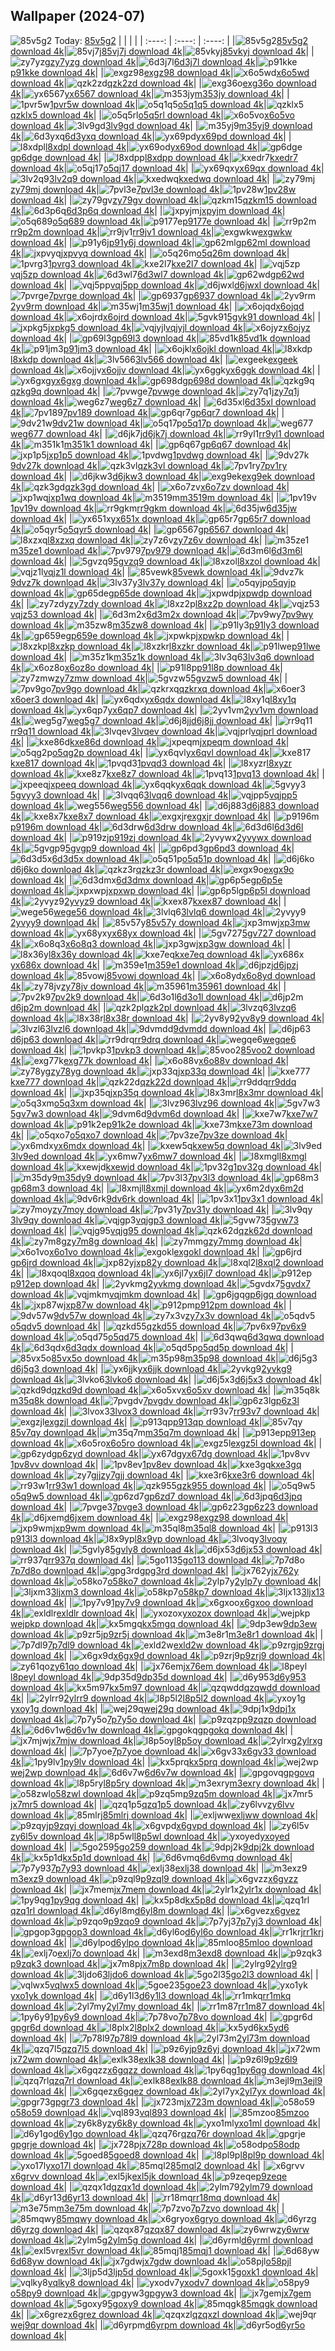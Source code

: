 ## Wallpaper (2024-07)
![85v5g2](https://w.wallhaven.cc/full/85/wallhaven-85v5g2.png) Today: [85v5g2](https://th.wallhaven.cc/small/85/85v5g2.jpg)
|      |      |      |
| :----: | :----: | :----: |
|![85v5g2](https://th.wallhaven.cc/small/85/85v5g2.jpg)[85v5g2 download 4k](https://wallhaven.cc/w/85v5g2)|![85vj7j](https://th.wallhaven.cc/small/85/85vj7j.jpg)[85vj7j download 4k](https://wallhaven.cc/w/85vj7j)|![85vkyj](https://th.wallhaven.cc/small/85/85vkyj.jpg)[85vkyj download 4k](https://wallhaven.cc/w/85vkyj)|
|![zy7yzg](https://th.wallhaven.cc/small/zy/zy7yzg.jpg)[zy7yzg download 4k](https://wallhaven.cc/w/zy7yzg)|![6d3j7l](https://th.wallhaven.cc/small/6d/6d3j7l.jpg)[6d3j7l download 4k](https://wallhaven.cc/w/6d3j7l)|![p91kke](https://th.wallhaven.cc/small/p9/p91kke.jpg)[p91kke download 4k](https://wallhaven.cc/w/p91kke)|
|![exgz98](https://th.wallhaven.cc/small/ex/exgz98.jpg)[exgz98 download 4k](https://wallhaven.cc/w/exgz98)|![x6o5wd](https://th.wallhaven.cc/small/x6/x6o5wd.jpg)[x6o5wd download 4k](https://wallhaven.cc/w/x6o5wd)|![qzk2zd](https://th.wallhaven.cc/small/qz/qzk2zd.jpg)[qzk2zd download 4k](https://wallhaven.cc/w/qzk2zd)|
|![exg36o](https://th.wallhaven.cc/small/ex/exg36o.jpg)[exg36o download 4k](https://wallhaven.cc/w/exg36o)|![yx6567](https://th.wallhaven.cc/small/yx/yx6567.jpg)[yx6567 download 4k](https://wallhaven.cc/w/yx6567)|![m353jy](https://th.wallhaven.cc/small/m3/m353jy.jpg)[m353jy download 4k](https://wallhaven.cc/w/m353jy)|
|![1pvr5w](https://th.wallhaven.cc/small/1p/1pvr5w.jpg)[1pvr5w download 4k](https://wallhaven.cc/w/1pvr5w)|![o5q1q5](https://th.wallhaven.cc/small/o5/o5q1q5.jpg)[o5q1q5 download 4k](https://wallhaven.cc/w/o5q1q5)|![qzklx5](https://th.wallhaven.cc/small/qz/qzklx5.jpg)[qzklx5 download 4k](https://wallhaven.cc/w/qzklx5)|
|![o5q5rl](https://th.wallhaven.cc/small/o5/o5q5rl.jpg)[o5q5rl download 4k](https://wallhaven.cc/w/o5q5rl)|![x6o5vo](https://th.wallhaven.cc/small/x6/x6o5vo.jpg)[x6o5vo download 4k](https://wallhaven.cc/w/x6o5vo)|![3lv9gd](https://th.wallhaven.cc/small/3l/3lv9gd.jpg)[3lv9gd download 4k](https://wallhaven.cc/w/3lv9gd)|
|![m35yj9](https://th.wallhaven.cc/small/m3/m35yj9.jpg)[m35yj9 download 4k](https://wallhaven.cc/w/m35yj9)|![6d3yxq](https://th.wallhaven.cc/small/6d/6d3yxq.jpg)[6d3yxq download 4k](https://wallhaven.cc/w/6d3yxq)|![yx69pd](https://th.wallhaven.cc/small/yx/yx69pd.jpg)[yx69pd download 4k](https://wallhaven.cc/w/yx69pd)|
|![l8xdpl](https://th.wallhaven.cc/small/l8/l8xdpl.jpg)[l8xdpl download 4k](https://wallhaven.cc/w/l8xdpl)|![yx69od](https://th.wallhaven.cc/small/yx/yx69od.jpg)[yx69od download 4k](https://wallhaven.cc/w/yx69od)|![gp6dge](https://th.wallhaven.cc/small/gp/gp6dge.jpg)[gp6dge download 4k](https://wallhaven.cc/w/gp6dge)|
|![l8xdpp](https://th.wallhaven.cc/small/l8/l8xdpp.jpg)[l8xdpp download 4k](https://wallhaven.cc/w/l8xdpp)|![kxedr7](https://th.wallhaven.cc/small/kx/kxedr7.jpg)[kxedr7 download 4k](https://wallhaven.cc/w/kxedr7)|![o5qj17](https://th.wallhaven.cc/small/o5/o5qj17.jpg)[o5qj17 download 4k](https://wallhaven.cc/w/o5qj17)|
|![yx69qx](https://th.wallhaven.cc/small/yx/yx69qx.jpg)[yx69qx download 4k](https://wallhaven.cc/w/yx69qx)|![3lv2q9](https://th.wallhaven.cc/small/3l/3lv2q9.jpg)[3lv2q9 download 4k](https://wallhaven.cc/w/3lv2q9)|![kxedwq](https://th.wallhaven.cc/small/kx/kxedwq.jpg)[kxedwq download 4k](https://wallhaven.cc/w/kxedwq)|
|![zy79mj](https://th.wallhaven.cc/small/zy/zy79mj.jpg)[zy79mj download 4k](https://wallhaven.cc/w/zy79mj)|![7pvl3e](https://th.wallhaven.cc/small/7p/7pvl3e.jpg)[7pvl3e download 4k](https://wallhaven.cc/w/7pvl3e)|![1pv28w](https://th.wallhaven.cc/small/1p/1pv28w.jpg)[1pv28w download 4k](https://wallhaven.cc/w/1pv28w)|
|![zy79gv](https://th.wallhaven.cc/small/zy/zy79gv.jpg)[zy79gv download 4k](https://wallhaven.cc/w/zy79gv)|![qzkm15](https://th.wallhaven.cc/small/qz/qzkm15.jpg)[qzkm15 download 4k](https://wallhaven.cc/w/qzkm15)|![6d3p6q](https://th.wallhaven.cc/small/6d/6d3p6q.jpg)[6d3p6q download 4k](https://wallhaven.cc/w/6d3p6q)|
|![jxpyjm](https://th.wallhaven.cc/small/jx/jxpyjm.jpg)[jxpyjm download 4k](https://wallhaven.cc/w/jxpyjm)|![o5q689](https://th.wallhaven.cc/small/o5/o5q689.jpg)[o5q689 download 4k](https://wallhaven.cc/w/o5q689)|![p9177e](https://th.wallhaven.cc/small/p9/p9177e.jpg)[p9177e download 4k](https://wallhaven.cc/w/p9177e)|
|![rr9p2m](https://th.wallhaven.cc/small/rr/rr9p2m.jpg)[rr9p2m download 4k](https://wallhaven.cc/w/rr9p2m)|![rr9jv1](https://th.wallhaven.cc/small/rr/rr9jv1.jpg)[rr9jv1 download 4k](https://wallhaven.cc/w/rr9jv1)|![exgwkw](https://th.wallhaven.cc/small/ex/exgwkw.jpg)[exgwkw download 4k](https://wallhaven.cc/w/exgwkw)|
|![p91y6j](https://th.wallhaven.cc/small/p9/p91y6j.jpg)[p91y6j download 4k](https://wallhaven.cc/w/p91y6j)|![gp62ml](https://th.wallhaven.cc/small/gp/gp62ml.jpg)[gp62ml download 4k](https://wallhaven.cc/w/gp62ml)|![jxpvyq](https://th.wallhaven.cc/small/jx/jxpvyq.jpg)[jxpvyq download 4k](https://wallhaven.cc/w/jxpvyq)|
|![o5q26m](https://th.wallhaven.cc/small/o5/o5q26m.jpg)[o5q26m download 4k](https://wallhaven.cc/w/o5q26m)|![1pvrg3](https://th.wallhaven.cc/small/1p/1pvrg3.jpg)[1pvrg3 download 4k](https://wallhaven.cc/w/1pvrg3)|![kxe2l7](https://th.wallhaven.cc/small/kx/kxe2l7.jpg)[kxe2l7 download 4k](https://wallhaven.cc/w/kxe2l7)|
|![vqj5zp](https://th.wallhaven.cc/small/vq/vqj5zp.jpg)[vqj5zp download 4k](https://wallhaven.cc/w/vqj5zp)|![6d3wl7](https://th.wallhaven.cc/small/6d/6d3wl7.jpg)[6d3wl7 download 4k](https://wallhaven.cc/w/6d3wl7)|![gp62wd](https://th.wallhaven.cc/small/gp/gp62wd.jpg)[gp62wd download 4k](https://wallhaven.cc/w/gp62wd)|
|![vqj5pp](https://th.wallhaven.cc/small/vq/vqj5pp.jpg)[vqj5pp download 4k](https://wallhaven.cc/w/vqj5pp)|![d6jwxl](https://th.wallhaven.cc/small/d6/d6jwxl.jpg)[d6jwxl download 4k](https://wallhaven.cc/w/d6jwxl)|![7pvrge](https://th.wallhaven.cc/small/7p/7pvrge.jpg)[7pvrge download 4k](https://wallhaven.cc/w/7pvrge)|
|![gp6937](https://th.wallhaven.cc/small/gp/gp6937.jpg)[gp6937 download 4k](https://wallhaven.cc/w/gp6937)|![2yv9rm](https://th.wallhaven.cc/small/2y/2yv9rm.jpg)[2yv9rm download 4k](https://wallhaven.cc/w/2yv9rm)|![m35wj1](https://th.wallhaven.cc/small/m3/m35wj1.jpg)[m35wj1 download 4k](https://wallhaven.cc/w/m35wj1)|
|![x6ojqd](https://th.wallhaven.cc/small/x6/x6ojqd.jpg)[x6ojqd download 4k](https://wallhaven.cc/w/x6ojqd)|![x6ojrd](https://th.wallhaven.cc/small/x6/x6ojrd.jpg)[x6ojrd download 4k](https://wallhaven.cc/w/x6ojrd)|![5gvk91](https://th.wallhaven.cc/small/5g/5gvk91.jpg)[5gvk91 download 4k](https://wallhaven.cc/w/5gvk91)|
|![jxpkg5](https://th.wallhaven.cc/small/jx/jxpkg5.jpg)[jxpkg5 download 4k](https://wallhaven.cc/w/jxpkg5)|![vqjyjl](https://th.wallhaven.cc/small/vq/vqjyjl.jpg)[vqjyjl download 4k](https://wallhaven.cc/w/vqjyjl)|![x6ojyz](https://th.wallhaven.cc/small/x6/x6ojyz.jpg)[x6ojyz download 4k](https://wallhaven.cc/w/x6ojyz)|
|![gp69l3](https://th.wallhaven.cc/small/gp/gp69l3.jpg)[gp69l3 download 4k](https://wallhaven.cc/w/gp69l3)|![85vd1k](https://th.wallhaven.cc/small/85/85vd1k.jpg)[85vd1k download 4k](https://wallhaven.cc/w/85vd1k)|![p91jm3](https://th.wallhaven.cc/small/p9/p91jm3.jpg)[p91jm3 download 4k](https://wallhaven.cc/w/p91jm3)|
|![x6ojkl](https://th.wallhaven.cc/small/x6/x6ojkl.jpg)[x6ojkl download 4k](https://wallhaven.cc/w/x6ojkl)|![l8xkdp](https://th.wallhaven.cc/small/l8/l8xkdp.jpg)[l8xkdp download 4k](https://wallhaven.cc/w/l8xkdp)|![3lv566](https://th.wallhaven.cc/small/3l/3lv566.jpg)[3lv566 download 4k](https://wallhaven.cc/w/3lv566)|
|![exgeek](https://th.wallhaven.cc/small/ex/exgeek.jpg)[exgeek download 4k](https://wallhaven.cc/w/exgeek)|![x6ojjv](https://th.wallhaven.cc/small/x6/x6ojjv.jpg)[x6ojjv download 4k](https://wallhaven.cc/w/x6ojjv)|![yx6ggk](https://th.wallhaven.cc/small/yx/yx6ggk.jpg)[yx6ggk download 4k](https://wallhaven.cc/w/yx6ggk)|
|![yx6gxg](https://th.wallhaven.cc/small/yx/yx6gxg.jpg)[yx6gxg download 4k](https://wallhaven.cc/w/yx6gxg)|![gp698d](https://th.wallhaven.cc/small/gp/gp698d.jpg)[gp698d download 4k](https://wallhaven.cc/w/gp698d)|![qzkg9q](https://th.wallhaven.cc/small/qz/qzkg9q.jpg)[qzkg9q download 4k](https://wallhaven.cc/w/qzkg9q)|
|![7pvwge](https://th.wallhaven.cc/small/7p/7pvwge.jpg)[7pvwge download 4k](https://wallhaven.cc/w/7pvwge)|![zy7q1j](https://th.wallhaven.cc/small/zy/zy7q1j.jpg)[zy7q1j download 4k](https://wallhaven.cc/w/zy7q1j)|![weg6z7](https://th.wallhaven.cc/small/we/weg6z7.jpg)[weg6z7 download 4k](https://wallhaven.cc/w/weg6z7)|
|![6d35xl](https://th.wallhaven.cc/small/6d/6d35xl.jpg)[6d35xl download 4k](https://wallhaven.cc/w/6d35xl)|![7pv189](https://th.wallhaven.cc/small/7p/7pv189.jpg)[7pv189 download 4k](https://wallhaven.cc/w/7pv189)|![gp6qr7](https://th.wallhaven.cc/small/gp/gp6qr7.jpg)[gp6qr7 download 4k](https://wallhaven.cc/w/gp6qr7)|
|![9dv21w](https://th.wallhaven.cc/small/9d/9dv21w.jpg)[9dv21w download 4k](https://wallhaven.cc/w/9dv21w)|![o5q17p](https://th.wallhaven.cc/small/o5/o5q17p.jpg)[o5q17p download 4k](https://wallhaven.cc/w/o5q17p)|![weg677](https://th.wallhaven.cc/small/we/weg677.jpg)[weg677 download 4k](https://wallhaven.cc/w/weg677)|
|![d6jk7j](https://th.wallhaven.cc/small/d6/d6jk7j.jpg)[d6jk7j download 4k](https://wallhaven.cc/w/d6jk7j)|![rr9yl1](https://th.wallhaven.cc/small/rr/rr9yl1.jpg)[rr9yl1 download 4k](https://wallhaven.cc/w/rr9yl1)|![m351k1](https://th.wallhaven.cc/small/m3/m351k1.jpg)[m351k1 download 4k](https://wallhaven.cc/w/m351k1)|
|![gp6q67](https://th.wallhaven.cc/small/gp/gp6q67.jpg)[gp6q67 download 4k](https://wallhaven.cc/w/gp6q67)|![jxp1p5](https://th.wallhaven.cc/small/jx/jxp1p5.jpg)[jxp1p5 download 4k](https://wallhaven.cc/w/jxp1p5)|![1pvdwg](https://th.wallhaven.cc/small/1p/1pvdwg.jpg)[1pvdwg download 4k](https://wallhaven.cc/w/1pvdwg)|
|![9dv27k](https://th.wallhaven.cc/small/9d/9dv27k.jpg)[9dv27k download 4k](https://wallhaven.cc/w/9dv27k)|![qzk3vl](https://th.wallhaven.cc/small/qz/qzk3vl.jpg)[qzk3vl download 4k](https://wallhaven.cc/w/qzk3vl)|![7pv1ry](https://th.wallhaven.cc/small/7p/7pv1ry.jpg)[7pv1ry download 4k](https://wallhaven.cc/w/7pv1ry)|
|![d6jkw3](https://th.wallhaven.cc/small/d6/d6jkw3.jpg)[d6jkw3 download 4k](https://wallhaven.cc/w/d6jkw3)|![exg9ek](https://th.wallhaven.cc/small/ex/exg9ek.jpg)[exg9ek download 4k](https://wallhaven.cc/w/exg9ek)|![qzk3gd](https://th.wallhaven.cc/small/qz/qzk3gd.jpg)[qzk3gd download 4k](https://wallhaven.cc/w/qzk3gd)|
|![x6o7zv](https://th.wallhaven.cc/small/x6/x6o7zv.jpg)[x6o7zv download 4k](https://wallhaven.cc/w/x6o7zv)|![jxp1wq](https://th.wallhaven.cc/small/jx/jxp1wq.jpg)[jxp1wq download 4k](https://wallhaven.cc/w/jxp1wq)|![m3519m](https://th.wallhaven.cc/small/m3/m3519m.jpg)[m3519m download 4k](https://wallhaven.cc/w/m3519m)|
|![1pv19v](https://th.wallhaven.cc/small/1p/1pv19v.jpg)[1pv19v download 4k](https://wallhaven.cc/w/1pv19v)|![rr9gkm](https://th.wallhaven.cc/small/rr/rr9gkm.jpg)[rr9gkm download 4k](https://wallhaven.cc/w/rr9gkm)|![6d35jw](https://th.wallhaven.cc/small/6d/6d35jw.jpg)[6d35jw download 4k](https://wallhaven.cc/w/6d35jw)|
|![yx651x](https://th.wallhaven.cc/small/yx/yx651x.jpg)[yx651x download 4k](https://wallhaven.cc/w/yx651x)|![gp65r7](https://th.wallhaven.cc/small/gp/gp65r7.jpg)[gp65r7 download 4k](https://wallhaven.cc/w/gp65r7)|![o5qyr5](https://th.wallhaven.cc/small/o5/o5qyr5.jpg)[o5qyr5 download 4k](https://wallhaven.cc/w/o5qyr5)|
|![gp6567](https://th.wallhaven.cc/small/gp/gp6567.jpg)[gp6567 download 4k](https://wallhaven.cc/w/gp6567)|![l8xzxq](https://th.wallhaven.cc/small/l8/l8xzxq.jpg)[l8xzxq download 4k](https://wallhaven.cc/w/l8xzxq)|![zy7z6v](https://th.wallhaven.cc/small/zy/zy7z6v.jpg)[zy7z6v download 4k](https://wallhaven.cc/w/zy7z6v)|
|![m35ze1](https://th.wallhaven.cc/small/m3/m35ze1.jpg)[m35ze1 download 4k](https://wallhaven.cc/w/m35ze1)|![7pv979](https://th.wallhaven.cc/small/7p/7pv979.jpg)[7pv979 download 4k](https://wallhaven.cc/w/7pv979)|![6d3m6l](https://th.wallhaven.cc/small/6d/6d3m6l.jpg)[6d3m6l download 4k](https://wallhaven.cc/w/6d3m6l)|
|![5gvzq9](https://th.wallhaven.cc/small/5g/5gvzq9.jpg)[5gvzq9 download 4k](https://wallhaven.cc/w/5gvzq9)|![l8xzol](https://th.wallhaven.cc/small/l8/l8xzol.jpg)[l8xzol download 4k](https://wallhaven.cc/w/l8xzol)|![vqjz1l](https://th.wallhaven.cc/small/vq/vqjz1l.jpg)[vqjz1l download 4k](https://wallhaven.cc/w/vqjz1l)|
|![85vewk](https://th.wallhaven.cc/small/85/85vewk.jpg)[85vewk download 4k](https://wallhaven.cc/w/85vewk)|![9dvz7k](https://th.wallhaven.cc/small/9d/9dvz7k.jpg)[9dvz7k download 4k](https://wallhaven.cc/w/9dvz7k)|![3lv37y](https://th.wallhaven.cc/small/3l/3lv37y.jpg)[3lv37y download 4k](https://wallhaven.cc/w/3lv37y)|
|![o5qyjp](https://th.wallhaven.cc/small/o5/o5qyjp.jpg)[o5qyjp download 4k](https://wallhaven.cc/w/o5qyjp)|![gp65de](https://th.wallhaven.cc/small/gp/gp65de.jpg)[gp65de download 4k](https://wallhaven.cc/w/gp65de)|![jxpwdp](https://th.wallhaven.cc/small/jx/jxpwdp.jpg)[jxpwdp download 4k](https://wallhaven.cc/w/jxpwdp)|
|![zy7zdy](https://th.wallhaven.cc/small/zy/zy7zdy.jpg)[zy7zdy download 4k](https://wallhaven.cc/w/zy7zdy)|![l8xz2p](https://th.wallhaven.cc/small/l8/l8xz2p.jpg)[l8xz2p download 4k](https://wallhaven.cc/w/l8xz2p)|![vqjz53](https://th.wallhaven.cc/small/vq/vqjz53.jpg)[vqjz53 download 4k](https://wallhaven.cc/w/vqjz53)|
|![6d3m2x](https://th.wallhaven.cc/small/6d/6d3m2x.jpg)[6d3m2x download 4k](https://wallhaven.cc/w/6d3m2x)|![7pv9wy](https://th.wallhaven.cc/small/7p/7pv9wy.jpg)[7pv9wy download 4k](https://wallhaven.cc/w/7pv9wy)|![m35zw8](https://th.wallhaven.cc/small/m3/m35zw8.jpg)[m35zw8 download 4k](https://wallhaven.cc/w/m35zw8)|
|![p91ly3](https://th.wallhaven.cc/small/p9/p91ly3.jpg)[p91ly3 download 4k](https://wallhaven.cc/w/p91ly3)|![gp659e](https://th.wallhaven.cc/small/gp/gp659e.jpg)[gp659e download 4k](https://wallhaven.cc/w/gp659e)|![jxpwkp](https://th.wallhaven.cc/small/jx/jxpwkp.jpg)[jxpwkp download 4k](https://wallhaven.cc/w/jxpwkp)|
|![l8xzkp](https://th.wallhaven.cc/small/l8/l8xzkp.jpg)[l8xzkp download 4k](https://wallhaven.cc/w/l8xzkp)|![l8xzkr](https://th.wallhaven.cc/small/l8/l8xzkr.jpg)[l8xzkr download 4k](https://wallhaven.cc/w/l8xzkr)|![p91lwe](https://th.wallhaven.cc/small/p9/p91lwe.jpg)[p91lwe download 4k](https://wallhaven.cc/w/p91lwe)|
|![m35z1k](https://th.wallhaven.cc/small/m3/m35z1k.jpg)[m35z1k download 4k](https://wallhaven.cc/w/m35z1k)|![3lv3q6](https://th.wallhaven.cc/small/3l/3lv3q6.jpg)[3lv3q6 download 4k](https://wallhaven.cc/w/3lv3q6)|![x6oz8o](https://th.wallhaven.cc/small/x6/x6oz8o.jpg)[x6oz8o download 4k](https://wallhaven.cc/w/x6oz8o)|
|![p91l8p](https://th.wallhaven.cc/small/p9/p91l8p.jpg)[p91l8p download 4k](https://wallhaven.cc/w/p91l8p)|![zy7zmw](https://th.wallhaven.cc/small/zy/zy7zmw.jpg)[zy7zmw download 4k](https://wallhaven.cc/w/zy7zmw)|![5gvzw5](https://th.wallhaven.cc/small/5g/5gvzw5.jpg)[5gvzw5 download 4k](https://wallhaven.cc/w/5gvzw5)|
|![7pv9go](https://th.wallhaven.cc/small/7p/7pv9go.jpg)[7pv9go download 4k](https://wallhaven.cc/w/7pv9go)|![qzkrxq](https://th.wallhaven.cc/small/qz/qzkrxq.jpg)[qzkrxq download 4k](https://wallhaven.cc/w/qzkrxq)|![x6oer3](https://th.wallhaven.cc/small/x6/x6oer3.jpg)[x6oer3 download 4k](https://wallhaven.cc/w/x6oer3)|
|![yx6qdx](https://th.wallhaven.cc/small/yx/yx6qdx.jpg)[yx6qdx download 4k](https://wallhaven.cc/w/yx6qdx)|![l8xy1q](https://th.wallhaven.cc/small/l8/l8xy1q.jpg)[l8xy1q download 4k](https://wallhaven.cc/w/l8xy1q)|![yx6qp7](https://th.wallhaven.cc/small/yx/yx6qp7.jpg)[yx6qp7 download 4k](https://wallhaven.cc/w/yx6qp7)|
|![2yv1vm](https://th.wallhaven.cc/small/2y/2yv1vm.jpg)[2yv1vm download 4k](https://wallhaven.cc/w/2yv1vm)|![weg5g7](https://th.wallhaven.cc/small/we/weg5g7.jpg)[weg5g7 download 4k](https://wallhaven.cc/w/weg5g7)|![d6j8jj](https://th.wallhaven.cc/small/d6/d6j8jj.jpg)[d6j8jj download 4k](https://wallhaven.cc/w/d6j8jj)|
|![rr9q11](https://th.wallhaven.cc/small/rr/rr9q11.jpg)[rr9q11 download 4k](https://wallhaven.cc/w/rr9q11)|![3lvqev](https://th.wallhaven.cc/small/3l/3lvqev.jpg)[3lvqev download 4k](https://wallhaven.cc/w/3lvqev)|![vqjprl](https://th.wallhaven.cc/small/vq/vqjprl.jpg)[vqjprl download 4k](https://wallhaven.cc/w/vqjprl)|
|![kxe86d](https://th.wallhaven.cc/small/kx/kxe86d.jpg)[kxe86d download 4k](https://wallhaven.cc/w/kxe86d)|![jxpeqm](https://th.wallhaven.cc/small/jx/jxpeqm.jpg)[jxpeqm download 4k](https://wallhaven.cc/w/jxpeqm)|![o5qg2p](https://th.wallhaven.cc/small/o5/o5qg2p.jpg)[o5qg2p download 4k](https://wallhaven.cc/w/o5qg2p)|
|![yx6qvl](https://th.wallhaven.cc/small/yx/yx6qvl.jpg)[yx6qvl download 4k](https://wallhaven.cc/w/yx6qvl)|![kxe817](https://th.wallhaven.cc/small/kx/kxe817.jpg)[kxe817 download 4k](https://wallhaven.cc/w/kxe817)|![1pvqd3](https://th.wallhaven.cc/small/1p/1pvqd3.jpg)[1pvqd3 download 4k](https://wallhaven.cc/w/1pvqd3)|
|![l8xyzr](https://th.wallhaven.cc/small/l8/l8xyzr.jpg)[l8xyzr download 4k](https://wallhaven.cc/w/l8xyzr)|![kxe8z7](https://th.wallhaven.cc/small/kx/kxe8z7.jpg)[kxe8z7 download 4k](https://wallhaven.cc/w/kxe8z7)|![1pvq13](https://th.wallhaven.cc/small/1p/1pvq13.jpg)[1pvq13 download 4k](https://wallhaven.cc/w/1pvq13)|
|![jxpeeq](https://th.wallhaven.cc/small/jx/jxpeeq.jpg)[jxpeeq download 4k](https://wallhaven.cc/w/jxpeeq)|![yx6qqk](https://th.wallhaven.cc/small/yx/yx6qqk.jpg)[yx6qqk download 4k](https://wallhaven.cc/w/yx6qqk)|![5gvyy3](https://th.wallhaven.cc/small/5g/5gvyy3.jpg)[5gvyy3 download 4k](https://wallhaven.cc/w/5gvyy3)|
|![3lvqq6](https://th.wallhaven.cc/small/3l/3lvqq6.jpg)[3lvqq6 download 4k](https://wallhaven.cc/w/3lvqq6)|![vqjpp5](https://th.wallhaven.cc/small/vq/vqjpp5.jpg)[vqjpp5 download 4k](https://wallhaven.cc/w/vqjpp5)|![weg556](https://th.wallhaven.cc/small/we/weg556.jpg)[weg556 download 4k](https://wallhaven.cc/w/weg556)|
|![d6j883](https://th.wallhaven.cc/small/d6/d6j883.jpg)[d6j883 download 4k](https://wallhaven.cc/w/d6j883)|![kxe8x7](https://th.wallhaven.cc/small/kx/kxe8x7.jpg)[kxe8x7 download 4k](https://wallhaven.cc/w/kxe8x7)|![exgxjr](https://th.wallhaven.cc/small/ex/exgxjr.jpg)[exgxjr download 4k](https://wallhaven.cc/w/exgxjr)|
|![p9196m](https://th.wallhaven.cc/small/p9/p9196m.jpg)[p9196m download 4k](https://wallhaven.cc/w/p9196m)|![6d3drw](https://th.wallhaven.cc/small/6d/6d3drw.jpg)[6d3drw download 4k](https://wallhaven.cc/w/6d3drw)|![6d3d6l](https://th.wallhaven.cc/small/6d/6d3d6l.jpg)[6d3d6l download 4k](https://wallhaven.cc/w/6d3d6l)|
|![p919zj](https://th.wallhaven.cc/small/p9/p919zj.jpg)[p919zj download 4k](https://wallhaven.cc/w/p919zj)|![2yvywx](https://th.wallhaven.cc/small/2y/2yvywx.jpg)[2yvywx download 4k](https://wallhaven.cc/w/2yvywx)|![5gvgp9](https://th.wallhaven.cc/small/5g/5gvgp9.jpg)[5gvgp9 download 4k](https://wallhaven.cc/w/5gvgp9)|
|![gp6pd3](https://th.wallhaven.cc/small/gp/gp6pd3.jpg)[gp6pd3 download 4k](https://wallhaven.cc/w/gp6pd3)|![6d3d5x](https://th.wallhaven.cc/small/6d/6d3d5x.jpg)[6d3d5x download 4k](https://wallhaven.cc/w/6d3d5x)|![o5q51p](https://th.wallhaven.cc/small/o5/o5q51p.jpg)[o5q51p download 4k](https://wallhaven.cc/w/o5q51p)|
|![d6j6ko](https://th.wallhaven.cc/small/d6/d6j6ko.jpg)[d6j6ko download 4k](https://wallhaven.cc/w/d6j6ko)|![qzkz3r](https://th.wallhaven.cc/small/qz/qzkz3r.jpg)[qzkz3r download 4k](https://wallhaven.cc/w/qzkz3r)|![exgx9o](https://th.wallhaven.cc/small/ex/exgx9o.jpg)[exgx9o download 4k](https://wallhaven.cc/w/exgx9o)|
|![6d3dmx](https://th.wallhaven.cc/small/6d/6d3dmx.jpg)[6d3dmx download 4k](https://wallhaven.cc/w/6d3dmx)|![gp6p5e](https://th.wallhaven.cc/small/gp/gp6p5e.jpg)[gp6p5e download 4k](https://wallhaven.cc/w/gp6p5e)|![jxpxwp](https://th.wallhaven.cc/small/jx/jxpxwp.jpg)[jxpxwp download 4k](https://wallhaven.cc/w/jxpxwp)|
|![gp6p5l](https://th.wallhaven.cc/small/gp/gp6p5l.jpg)[gp6p5l download 4k](https://wallhaven.cc/w/gp6p5l)|![2yvyz9](https://th.wallhaven.cc/small/2y/2yvyz9.jpg)[2yvyz9 download 4k](https://wallhaven.cc/w/2yvyz9)|![kxex87](https://th.wallhaven.cc/small/kx/kxex87.jpg)[kxex87 download 4k](https://wallhaven.cc/w/kxex87)|
|![wege56](https://th.wallhaven.cc/small/we/wege56.jpg)[wege56 download 4k](https://wallhaven.cc/w/wege56)|![3lvlq6](https://th.wallhaven.cc/small/3l/3lvlq6.jpg)[3lvlq6 download 4k](https://wallhaven.cc/w/3lvlq6)|![2yvyy9](https://th.wallhaven.cc/small/2y/2yvyy9.jpg)[2yvyy9 download 4k](https://wallhaven.cc/w/2yvyy9)|
|![85v57y](https://th.wallhaven.cc/small/85/85v57y.jpg)[85v57y download 4k](https://wallhaven.cc/w/85v57y)|![jxp3mw](https://th.wallhaven.cc/small/jx/jxp3mw.jpg)[jxp3mw download 4k](https://wallhaven.cc/w/jxp3mw)|![yx68yx](https://th.wallhaven.cc/small/yx/yx68yx.jpg)[yx68yx download 4k](https://wallhaven.cc/w/yx68yx)|
|![5gv727](https://th.wallhaven.cc/small/5g/5gv727.jpg)[5gv727 download 4k](https://wallhaven.cc/w/5gv727)|![x6o8q3](https://th.wallhaven.cc/small/x6/x6o8q3.jpg)[x6o8q3 download 4k](https://wallhaven.cc/w/x6o8q3)|![jxp3gw](https://th.wallhaven.cc/small/jx/jxp3gw.jpg)[jxp3gw download 4k](https://wallhaven.cc/w/jxp3gw)|
|![l8x36y](https://th.wallhaven.cc/small/l8/l8x36y.jpg)[l8x36y download 4k](https://wallhaven.cc/w/l8x36y)|![kxe7eq](https://th.wallhaven.cc/small/kx/kxe7eq.jpg)[kxe7eq download 4k](https://wallhaven.cc/w/kxe7eq)|![yx686x](https://th.wallhaven.cc/small/yx/yx686x.jpg)[yx686x download 4k](https://wallhaven.cc/w/yx686x)|
|![m359e1](https://th.wallhaven.cc/small/m3/m359e1.jpg)[m359e1 download 4k](https://wallhaven.cc/w/m359e1)|![d6jpzj](https://th.wallhaven.cc/small/d6/d6jpzj.jpg)[d6jpzj download 4k](https://wallhaven.cc/w/d6jpzj)|![85vowj](https://th.wallhaven.cc/small/85/85vowj.jpg)[85vowj download 4k](https://wallhaven.cc/w/85vowj)|
|![x6o8yd](https://th.wallhaven.cc/small/x6/x6o8yd.jpg)[x6o8yd download 4k](https://wallhaven.cc/w/x6o8yd)|![zy78jv](https://th.wallhaven.cc/small/zy/zy78jv.jpg)[zy78jv download 4k](https://wallhaven.cc/w/zy78jv)|![m35961](https://th.wallhaven.cc/small/m3/m35961.jpg)[m35961 download 4k](https://wallhaven.cc/w/m35961)|
|![7pv2k9](https://th.wallhaven.cc/small/7p/7pv2k9.jpg)[7pv2k9 download 4k](https://wallhaven.cc/w/7pv2k9)|![6d3o1l](https://th.wallhaven.cc/small/6d/6d3o1l.jpg)[6d3o1l download 4k](https://wallhaven.cc/w/6d3o1l)|![d6jp2m](https://th.wallhaven.cc/small/d6/d6jp2m.jpg)[d6jp2m download 4k](https://wallhaven.cc/w/d6jp2m)|
|![qzk2pl](https://th.wallhaven.cc/small/qz/qzk2pl.jpg)[qzk2pl download 4k](https://wallhaven.cc/w/qzk2pl)|![3lvzq6](https://th.wallhaven.cc/small/3l/3lvzq6.jpg)[3lvzq6 download 4k](https://wallhaven.cc/w/3lvzq6)|![l8x38r](https://th.wallhaven.cc/small/l8/l8x38r.jpg)[l8x38r download 4k](https://wallhaven.cc/w/l8x38r)|
|![2yv8y9](https://th.wallhaven.cc/small/2y/2yv8y9.jpg)[2yv8y9 download 4k](https://wallhaven.cc/w/2yv8y9)|![3lvzl6](https://th.wallhaven.cc/small/3l/3lvzl6.jpg)[3lvzl6 download 4k](https://wallhaven.cc/w/3lvzl6)|![9dvmdd](https://th.wallhaven.cc/small/9d/9dvmdd.jpg)[9dvmdd download 4k](https://wallhaven.cc/w/9dvmdd)|
|![d6jp63](https://th.wallhaven.cc/small/d6/d6jp63.jpg)[d6jp63 download 4k](https://wallhaven.cc/w/d6jp63)|![rr9drq](https://th.wallhaven.cc/small/rr/rr9drq.jpg)[rr9drq download 4k](https://wallhaven.cc/w/rr9drq)|![wegqe6](https://th.wallhaven.cc/small/we/wegqe6.jpg)[wegqe6 download 4k](https://wallhaven.cc/w/wegqe6)|
|![1pvkp3](https://th.wallhaven.cc/small/1p/1pvkp3.jpg)[1pvkp3 download 4k](https://wallhaven.cc/w/1pvkp3)|![85voo2](https://th.wallhaven.cc/small/85/85voo2.jpg)[85voo2 download 4k](https://wallhaven.cc/w/85voo2)|![exg77k](https://th.wallhaven.cc/small/ex/exg77k.jpg)[exg77k download 4k](https://wallhaven.cc/w/exg77k)|
|![x6o88v](https://th.wallhaven.cc/small/x6/x6o88v.jpg)[x6o88v download 4k](https://wallhaven.cc/w/x6o88v)|![zy78yg](https://th.wallhaven.cc/small/zy/zy78yg.jpg)[zy78yg download 4k](https://wallhaven.cc/w/zy78yg)|![jxp33q](https://th.wallhaven.cc/small/jx/jxp33q.jpg)[jxp33q download 4k](https://wallhaven.cc/w/jxp33q)|
|![kxe777](https://th.wallhaven.cc/small/kx/kxe777.jpg)[kxe777 download 4k](https://wallhaven.cc/w/kxe777)|![qzk22d](https://th.wallhaven.cc/small/qz/qzk22d.jpg)[qzk22d download 4k](https://wallhaven.cc/w/qzk22d)|![rr9ddq](https://th.wallhaven.cc/small/rr/rr9ddq.jpg)[rr9ddq download 4k](https://wallhaven.cc/w/rr9ddq)|
|![jxp35q](https://th.wallhaven.cc/small/jx/jxp35q.jpg)[jxp35q download 4k](https://wallhaven.cc/w/jxp35q)|![l8x3mr](https://th.wallhaven.cc/small/l8/l8x3mr.jpg)[l8x3mr download 4k](https://wallhaven.cc/w/l8x3mr)|![o5q3xm](https://th.wallhaven.cc/small/o5/o5q3xm.jpg)[o5q3xm download 4k](https://wallhaven.cc/w/o5q3xm)|
|![3lvz96](https://th.wallhaven.cc/small/3l/3lvz96.jpg)[3lvz96 download 4k](https://wallhaven.cc/w/3lvz96)|![5gv7w3](https://th.wallhaven.cc/small/5g/5gv7w3.jpg)[5gv7w3 download 4k](https://wallhaven.cc/w/5gv7w3)|![9dvm6d](https://th.wallhaven.cc/small/9d/9dvm6d.jpg)[9dvm6d download 4k](https://wallhaven.cc/w/9dvm6d)|
|![kxe7w7](https://th.wallhaven.cc/small/kx/kxe7w7.jpg)[kxe7w7 download 4k](https://wallhaven.cc/w/kxe7w7)|![p91k2e](https://th.wallhaven.cc/small/p9/p91k2e.jpg)[p91k2e download 4k](https://wallhaven.cc/w/p91k2e)|![kxe73m](https://th.wallhaven.cc/small/kx/kxe73m.jpg)[kxe73m download 4k](https://wallhaven.cc/w/kxe73m)|
|![o5qxo7](https://th.wallhaven.cc/small/o5/o5qxo7.jpg)[o5qxo7 download 4k](https://wallhaven.cc/w/o5qxo7)|![7pv3ze](https://th.wallhaven.cc/small/7p/7pv3ze.jpg)[7pv3ze download 4k](https://wallhaven.cc/w/7pv3ze)|![yx6mdx](https://th.wallhaven.cc/small/yx/yx6mdx.jpg)[yx6mdx download 4k](https://wallhaven.cc/w/yx6mdx)|
|![kxew5q](https://th.wallhaven.cc/small/kx/kxew5q.jpg)[kxew5q download 4k](https://wallhaven.cc/w/kxew5q)|![3lv9ed](https://th.wallhaven.cc/small/3l/3lv9ed.jpg)[3lv9ed download 4k](https://wallhaven.cc/w/3lv9ed)|![yx6mw7](https://th.wallhaven.cc/small/yx/yx6mw7.jpg)[yx6mw7 download 4k](https://wallhaven.cc/w/yx6mw7)|
|![l8xmgl](https://th.wallhaven.cc/small/l8/l8xmgl.jpg)[l8xmgl download 4k](https://wallhaven.cc/w/l8xmgl)|![kxewjd](https://th.wallhaven.cc/small/kx/kxewjd.jpg)[kxewjd download 4k](https://wallhaven.cc/w/kxewjd)|![1pv32g](https://th.wallhaven.cc/small/1p/1pv32g.jpg)[1pv32g download 4k](https://wallhaven.cc/w/1pv32g)|
|![m35dy9](https://th.wallhaven.cc/small/m3/m35dy9.jpg)[m35dy9 download 4k](https://wallhaven.cc/w/m35dy9)|![7pv3l3](https://th.wallhaven.cc/small/7p/7pv3l3.jpg)[7pv3l3 download 4k](https://wallhaven.cc/w/7pv3l3)|![gp68m3](https://th.wallhaven.cc/small/gp/gp68m3.jpg)[gp68m3 download 4k](https://wallhaven.cc/w/gp68m3)|
|![l8xmjl](https://th.wallhaven.cc/small/l8/l8xmjl.jpg)[l8xmjl download 4k](https://wallhaven.cc/w/l8xmjl)|![yx6m2d](https://th.wallhaven.cc/small/yx/yx6m2d.jpg)[yx6m2d download 4k](https://wallhaven.cc/w/yx6m2d)|![9dv6rk](https://th.wallhaven.cc/small/9d/9dv6rk.jpg)[9dv6rk download 4k](https://wallhaven.cc/w/9dv6rk)|
|![1pv3x1](https://th.wallhaven.cc/small/1p/1pv3x1.jpg)[1pv3x1 download 4k](https://wallhaven.cc/w/1pv3x1)|![zy7moy](https://th.wallhaven.cc/small/zy/zy7moy.jpg)[zy7moy download 4k](https://wallhaven.cc/w/zy7moy)|![7pv31y](https://th.wallhaven.cc/small/7p/7pv31y.jpg)[7pv31y download 4k](https://wallhaven.cc/w/7pv31y)|
|![3lv9qy](https://th.wallhaven.cc/small/3l/3lv9qy.jpg)[3lv9qy download 4k](https://wallhaven.cc/w/3lv9qy)|![vqjgp3](https://th.wallhaven.cc/small/vq/vqjgp3.jpg)[vqjgp3 download 4k](https://wallhaven.cc/w/vqjgp3)|![5gvw73](https://th.wallhaven.cc/small/5g/5gvw73.jpg)[5gvw73 download 4k](https://wallhaven.cc/w/5gvw73)|
|![vqjg95](https://th.wallhaven.cc/small/vq/vqjg95.jpg)[vqjg95 download 4k](https://wallhaven.cc/w/vqjg95)|![qzk62d](https://th.wallhaven.cc/small/qz/qzk62d.jpg)[qzk62d download 4k](https://wallhaven.cc/w/qzk62d)|![zy7m8g](https://th.wallhaven.cc/small/zy/zy7m8g.jpg)[zy7m8g download 4k](https://wallhaven.cc/w/zy7m8g)|
|![zy7mmg](https://th.wallhaven.cc/small/zy/zy7mmg.jpg)[zy7mmg download 4k](https://wallhaven.cc/w/zy7mmg)|![x6o1vo](https://th.wallhaven.cc/small/x6/x6o1vo.jpg)[x6o1vo download 4k](https://wallhaven.cc/w/x6o1vo)|![exgokl](https://th.wallhaven.cc/small/ex/exgokl.jpg)[exgokl download 4k](https://wallhaven.cc/w/exgokl)|
|![gp6jrd](https://th.wallhaven.cc/small/gp/gp6jrd.jpg)[gp6jrd download 4k](https://wallhaven.cc/w/gp6jrd)|![jxp82y](https://th.wallhaven.cc/small/jx/jxp82y.jpg)[jxp82y download 4k](https://wallhaven.cc/w/jxp82y)|![l8xql2](https://th.wallhaven.cc/small/l8/l8xql2.jpg)[l8xql2 download 4k](https://wallhaven.cc/w/l8xql2)|
|![l8xqoq](https://th.wallhaven.cc/small/l8/l8xqoq.jpg)[l8xqoq download 4k](https://wallhaven.cc/w/l8xqoq)|![yx6jl7](https://th.wallhaven.cc/small/yx/yx6jl7.jpg)[yx6jl7 download 4k](https://wallhaven.cc/w/yx6jl7)|![p912ep](https://th.wallhaven.cc/small/p9/p912ep.jpg)[p912ep download 4k](https://wallhaven.cc/w/p912ep)|
|![2yvkmg](https://th.wallhaven.cc/small/2y/2yvkmg.jpg)[2yvkmg download 4k](https://wallhaven.cc/w/2yvkmg)|![5gvdx7](https://th.wallhaven.cc/small/5g/5gvdx7.jpg)[5gvdx7 download 4k](https://wallhaven.cc/w/5gvdx7)|![vqjmkm](https://th.wallhaven.cc/small/vq/vqjmkm.jpg)[vqjmkm download 4k](https://wallhaven.cc/w/vqjmkm)|
|![gp6jgq](https://th.wallhaven.cc/small/gp/gp6jgq.jpg)[gp6jgq download 4k](https://wallhaven.cc/w/gp6jgq)|![jxp87w](https://th.wallhaven.cc/small/jx/jxp87w.jpg)[jxp87w download 4k](https://wallhaven.cc/w/jxp87w)|![p912pm](https://th.wallhaven.cc/small/p9/p912pm.jpg)[p912pm download 4k](https://wallhaven.cc/w/p912pm)|
|![9dv57w](https://th.wallhaven.cc/small/9d/9dv57w.jpg)[9dv57w download 4k](https://wallhaven.cc/w/9dv57w)|![zy7x3v](https://th.wallhaven.cc/small/zy/zy7x3v.jpg)[zy7x3v download 4k](https://wallhaven.cc/w/zy7x3v)|![o5qdv5](https://th.wallhaven.cc/small/o5/o5qdv5.jpg)[o5qdv5 download 4k](https://wallhaven.cc/w/o5qdv5)|
|![qzkd55](https://th.wallhaven.cc/small/qz/qzkd55.jpg)[qzkd55 download 4k](https://wallhaven.cc/w/qzkd55)|![7pv6x9](https://th.wallhaven.cc/small/7p/7pv6x9.jpg)[7pv6x9 download 4k](https://wallhaven.cc/w/7pv6x9)|![o5qd75](https://th.wallhaven.cc/small/o5/o5qd75.jpg)[o5qd75 download 4k](https://wallhaven.cc/w/o5qd75)|
|![6d3qwq](https://th.wallhaven.cc/small/6d/6d3qwq.jpg)[6d3qwq download 4k](https://wallhaven.cc/w/6d3qwq)|![6d3qdx](https://th.wallhaven.cc/small/6d/6d3qdx.jpg)[6d3qdx download 4k](https://wallhaven.cc/w/6d3qdx)|![o5qd5p](https://th.wallhaven.cc/small/o5/o5qd5p.jpg)[o5qd5p download 4k](https://wallhaven.cc/w/o5qd5p)|
|![85vx5o](https://th.wallhaven.cc/small/85/85vx5o.jpg)[85vx5o download 4k](https://wallhaven.cc/w/85vx5o)|![m35p98](https://th.wallhaven.cc/small/m3/m35p98.jpg)[m35p98 download 4k](https://wallhaven.cc/w/m35p98)|![d6j5g3](https://th.wallhaven.cc/small/d6/d6j5g3.jpg)[d6j5g3 download 4k](https://wallhaven.cc/w/d6j5g3)|
|![yx6jjk](https://th.wallhaven.cc/small/yx/yx6jjk.jpg)[yx6jjk download 4k](https://wallhaven.cc/w/yx6jjk)|![2yvkg9](https://th.wallhaven.cc/small/2y/2yvkg9.jpg)[2yvkg9 download 4k](https://wallhaven.cc/w/2yvkg9)|![3lvko6](https://th.wallhaven.cc/small/3l/3lvko6.jpg)[3lvko6 download 4k](https://wallhaven.cc/w/3lvko6)|
|![d6j5x3](https://th.wallhaven.cc/small/d6/d6j5x3.jpg)[d6j5x3 download 4k](https://wallhaven.cc/w/d6j5x3)|![qzkd9d](https://th.wallhaven.cc/small/qz/qzkd9d.jpg)[qzkd9d download 4k](https://wallhaven.cc/w/qzkd9d)|![x6o5xv](https://th.wallhaven.cc/small/x6/x6o5xv.jpg)[x6o5xv download 4k](https://wallhaven.cc/w/x6o5xv)|
|![m35q8k](https://th.wallhaven.cc/small/m3/m35q8k.jpg)[m35q8k download 4k](https://wallhaven.cc/w/m35q8k)|![7pvgdv](https://th.wallhaven.cc/small/7p/7pvgdv.jpg)[7pvgdv download 4k](https://wallhaven.cc/w/7pvgdv)|![gp6z3l](https://th.wallhaven.cc/small/gp/gp6z3l.jpg)[gp6z3l download 4k](https://wallhaven.cc/w/gp6z3l)|
|![3lvox3](https://th.wallhaven.cc/small/3l/3lvox3.jpg)[3lvox3 download 4k](https://wallhaven.cc/w/3lvox3)|![rr93v7](https://th.wallhaven.cc/small/rr/rr93v7.jpg)[rr93v7 download 4k](https://wallhaven.cc/w/rr93v7)|![exgzjl](https://th.wallhaven.cc/small/ex/exgzjl.jpg)[exgzjl download 4k](https://wallhaven.cc/w/exgzjl)|
|![p913qp](https://th.wallhaven.cc/small/p9/p913qp.jpg)[p913qp download 4k](https://wallhaven.cc/w/p913qp)|![85v7qy](https://th.wallhaven.cc/small/85/85v7qy.jpg)[85v7qy download 4k](https://wallhaven.cc/w/85v7qy)|![m35q7m](https://th.wallhaven.cc/small/m3/m35q7m.jpg)[m35q7m download 4k](https://wallhaven.cc/w/m35q7m)|
|![p913ep](https://th.wallhaven.cc/small/p9/p913ep.jpg)[p913ep download 4k](https://wallhaven.cc/w/p913ep)|![x6o5ro](https://th.wallhaven.cc/small/x6/x6o5ro.jpg)[x6o5ro download 4k](https://wallhaven.cc/w/x6o5ro)|![exgz5l](https://th.wallhaven.cc/small/ex/exgz5l.jpg)[exgz5l download 4k](https://wallhaven.cc/w/exgz5l)|
|![gp6zyd](https://th.wallhaven.cc/small/gp/gp6zyd.jpg)[gp6zyd download 4k](https://wallhaven.cc/w/gp6zyd)|![yx67dg](https://th.wallhaven.cc/small/yx/yx67dg.jpg)[yx67dg download 4k](https://wallhaven.cc/w/yx67dg)|![1pv8vv](https://th.wallhaven.cc/small/1p/1pv8vv.jpg)[1pv8vv download 4k](https://wallhaven.cc/w/1pv8vv)|
|![1pv8ev](https://th.wallhaven.cc/small/1p/1pv8ev.jpg)[1pv8ev download 4k](https://wallhaven.cc/w/1pv8ev)|![kxe3gq](https://th.wallhaven.cc/small/kx/kxe3gq.jpg)[kxe3gq download 4k](https://wallhaven.cc/w/kxe3gq)|![zy7gjj](https://th.wallhaven.cc/small/zy/zy7gjj.jpg)[zy7gjj download 4k](https://wallhaven.cc/w/zy7gjj)|
|![kxe3r6](https://th.wallhaven.cc/small/kx/kxe3r6.jpg)[kxe3r6 download 4k](https://wallhaven.cc/w/kxe3r6)|![rr93w1](https://th.wallhaven.cc/small/rr/rr93w1.jpg)[rr93w1 download 4k](https://wallhaven.cc/w/rr93w1)|![qzk955](https://th.wallhaven.cc/small/qz/qzk955.jpg)[qzk955 download 4k](https://wallhaven.cc/w/qzk955)|
|![o5q9w5](https://th.wallhaven.cc/small/o5/o5q9w5.jpg)[o5q9w5 download 4k](https://wallhaven.cc/w/o5q9w5)|![gp6zd7](https://th.wallhaven.cc/small/gp/gp6zd7.jpg)[gp6zd7 download 4k](https://wallhaven.cc/w/gp6zd7)|![6d3jpq](https://th.wallhaven.cc/small/6d/6d3jpq.jpg)[6d3jpq download 4k](https://wallhaven.cc/w/6d3jpq)|
|![7pvge3](https://th.wallhaven.cc/small/7p/7pvge3.jpg)[7pvge3 download 4k](https://wallhaven.cc/w/7pvge3)|![gp6z23](https://th.wallhaven.cc/small/gp/gp6z23.jpg)[gp6z23 download 4k](https://wallhaven.cc/w/gp6z23)|![d6jxem](https://th.wallhaven.cc/small/d6/d6jxem.jpg)[d6jxem download 4k](https://wallhaven.cc/w/d6jxem)|
|![exgz98](https://th.wallhaven.cc/small/ex/exgz98.jpg)[exgz98 download 4k](https://wallhaven.cc/w/exgz98)|![jxp9wm](https://th.wallhaven.cc/small/jx/jxp9wm.jpg)[jxp9wm download 4k](https://wallhaven.cc/w/jxp9wm)|![m35ql8](https://th.wallhaven.cc/small/m3/m35ql8.jpg)[m35ql8 download 4k](https://wallhaven.cc/w/m35ql8)|
|![p913l3](https://th.wallhaven.cc/small/p9/p913l3.jpg)[p913l3 download 4k](https://wallhaven.cc/w/p913l3)|![l8x9yp](https://th.wallhaven.cc/small/l8/l8x9yp.jpg)[l8x9yp download 4k](https://wallhaven.cc/w/l8x9yp)|![3lvoqy](https://th.wallhaven.cc/small/3l/3lvoqy.jpg)[3lvoqy download 4k](https://wallhaven.cc/w/3lvoqy)|
|![5gvly8](https://th.wallhaven.cc/small/5g/5gvly8.jpg)[5gvly8 download 4k](https://wallhaven.cc/w/5gvly8)|![d6jx53](https://th.wallhaven.cc/small/d6/d6jx53.jpg)[d6jx53 download 4k](https://wallhaven.cc/w/d6jx53)|![rr937q](https://th.wallhaven.cc/small/rr/rr937q.jpg)[rr937q download 4k](https://wallhaven.cc/w/rr937q)|
|![5go113](https://th.wallhaven.cc/small/5g/5go113.jpg)[5go113 download 4k](https://wallhaven.cc/w/5go113)|![7p7d8o](https://th.wallhaven.cc/small/7p/7p7d8o.jpg)[7p7d8o download 4k](https://wallhaven.cc/w/7p7d8o)|![gpg3rd](https://th.wallhaven.cc/small/gp/gpg3rd.jpg)[gpg3rd download 4k](https://wallhaven.cc/w/gpg3rd)|
|![jx762y](https://th.wallhaven.cc/small/jx/jx762y.jpg)[jx762y download 4k](https://wallhaven.cc/w/jx762y)|![o58ko7](https://th.wallhaven.cc/small/o5/o58ko7.jpg)[o58ko7 download 4k](https://wallhaven.cc/w/o58ko7)|![2ylp7y](https://th.wallhaven.cc/small/2y/2ylp7y.jpg)[2ylp7y download 4k](https://wallhaven.cc/w/2ylp7y)|
|![3ljxm3](https://th.wallhaven.cc/small/3l/3ljxm3.jpg)[3ljxm3 download 4k](https://wallhaven.cc/w/3ljxm3)|![o58kp7](https://th.wallhaven.cc/small/o5/o58kp7.jpg)[o58kp7 download 4k](https://wallhaven.cc/w/o58kp7)|![3ljx13](https://th.wallhaven.cc/small/3l/3ljx13.jpg)[3ljx13 download 4k](https://wallhaven.cc/w/3ljx13)|
|![1py7v9](https://th.wallhaven.cc/small/1p/1py7v9.jpg)[1py7v9 download 4k](https://wallhaven.cc/w/1py7v9)|![x6gxoo](https://th.wallhaven.cc/small/x6/x6gxoo.jpg)[x6gxoo download 4k](https://wallhaven.cc/w/x6gxoo)|![exldlr](https://th.wallhaven.cc/small/ex/exldlr.jpg)[exldlr download 4k](https://wallhaven.cc/w/exldlr)|
|![yxozox](https://th.wallhaven.cc/small/yx/yxozox.jpg)[yxozox download 4k](https://wallhaven.cc/w/yxozox)|![wejpkp](https://th.wallhaven.cc/small/we/wejpkp.jpg)[wejpkp download 4k](https://wallhaven.cc/w/wejpkp)|![kx5mgq](https://th.wallhaven.cc/small/kx/kx5mgq.jpg)[kx5mgq download 4k](https://wallhaven.cc/w/kx5mgq)|
|![9dp3ew](https://th.wallhaven.cc/small/9d/9dp3ew.jpg)[9dp3ew download 4k](https://wallhaven.cc/w/9dp3ew)|![p9zr5j](https://th.wallhaven.cc/small/p9/p9zr5j.jpg)[p9zr5j download 4k](https://wallhaven.cc/w/p9zr5j)|![m3e8r1](https://th.wallhaven.cc/small/m3/m3e8r1.jpg)[m3e8r1 download 4k](https://wallhaven.cc/w/m3e8r1)|
|![7p7dl9](https://th.wallhaven.cc/small/7p/7p7dl9.jpg)[7p7dl9 download 4k](https://wallhaven.cc/w/7p7dl9)|![exld2w](https://th.wallhaven.cc/small/ex/exld2w.jpg)[exld2w download 4k](https://wallhaven.cc/w/exld2w)|![p9zrgj](https://th.wallhaven.cc/small/p9/p9zrgj.jpg)[p9zrgj download 4k](https://wallhaven.cc/w/p9zrgj)|
|![x6gx9d](https://th.wallhaven.cc/small/x6/x6gx9d.jpg)[x6gx9d download 4k](https://wallhaven.cc/w/x6gx9d)|![p9zrj9](https://th.wallhaven.cc/small/p9/p9zrj9.jpg)[p9zrj9 download 4k](https://wallhaven.cc/w/p9zrj9)|![zy61qo](https://th.wallhaven.cc/small/zy/zy61qo.jpg)[zy61qo download 4k](https://wallhaven.cc/w/zy61qo)|
|![jx76em](https://th.wallhaven.cc/small/jx/jx76em.jpg)[jx76em download 4k](https://wallhaven.cc/w/jx76em)|![l8peyl](https://th.wallhaven.cc/small/l8/l8peyl.jpg)[l8peyl download 4k](https://wallhaven.cc/w/l8peyl)|![9dp35d](https://th.wallhaven.cc/small/9d/9dp35d.jpg)[9dp35d download 4k](https://wallhaven.cc/w/9dp35d)|
|![d6y953](https://th.wallhaven.cc/small/d6/d6y953.jpg)[d6y953 download 4k](https://wallhaven.cc/w/d6y953)|![kx5m97](https://th.wallhaven.cc/small/kx/kx5m97.jpg)[kx5m97 download 4k](https://wallhaven.cc/w/kx5m97)|![qzqwdd](https://th.wallhaven.cc/small/qz/qzqwdd.jpg)[qzqwdd download 4k](https://wallhaven.cc/w/qzqwdd)|
|![2ylrr9](https://th.wallhaven.cc/small/2y/2ylrr9.jpg)[2ylrr9 download 4k](https://wallhaven.cc/w/2ylrr9)|![l8p5l2](https://th.wallhaven.cc/small/l8/l8p5l2.jpg)[l8p5l2 download 4k](https://wallhaven.cc/w/l8p5l2)|![yxoy1g](https://th.wallhaven.cc/small/yx/yxoy1g.jpg)[yxoy1g download 4k](https://wallhaven.cc/w/yxoy1g)|
|![wej29q](https://th.wallhaven.cc/small/we/wej29q.jpg)[wej29q download 4k](https://wallhaven.cc/w/wej29q)|![9dpj1x](https://th.wallhaven.cc/small/9d/9dpj1x.jpg)[9dpj1x download 4k](https://wallhaven.cc/w/9dpj1x)|![7p7y5o](https://th.wallhaven.cc/small/7p/7p7y5o.jpg)[7p7y5o download 4k](https://wallhaven.cc/w/7p7y5o)|
|![p9zqzp](https://th.wallhaven.cc/small/p9/p9zqzp.jpg)[p9zqzp download 4k](https://wallhaven.cc/w/p9zqzp)|![6d6v1w](https://th.wallhaven.cc/small/6d/6d6v1w.jpg)[6d6v1w download 4k](https://wallhaven.cc/w/6d6v1w)|![gpgokq](https://th.wallhaven.cc/small/gp/gpgokq.jpg)[gpgokq download 4k](https://wallhaven.cc/w/gpgokq)|
|![jx7mjw](https://th.wallhaven.cc/small/jx/jx7mjw.jpg)[jx7mjw download 4k](https://wallhaven.cc/w/jx7mjw)|![l8p5oy](https://th.wallhaven.cc/small/l8/l8p5oy.jpg)[l8p5oy download 4k](https://wallhaven.cc/w/l8p5oy)|![2ylrxg](https://th.wallhaven.cc/small/2y/2ylrxg.jpg)[2ylrxg download 4k](https://wallhaven.cc/w/2ylrxg)|
|![7p7yoe](https://th.wallhaven.cc/small/7p/7p7yoe.jpg)[7p7yoe download 4k](https://wallhaven.cc/w/7p7yoe)|![x6gv33](https://th.wallhaven.cc/small/x6/x6gv33.jpg)[x6gv33 download 4k](https://wallhaven.cc/w/x6gv33)|![1py9lv](https://th.wallhaven.cc/small/1p/1py9lv.jpg)[1py9lv download 4k](https://wallhaven.cc/w/1py9lv)|
|![kx5prq](https://th.wallhaven.cc/small/kx/kx5prq.jpg)[kx5prq download 4k](https://wallhaven.cc/w/kx5prq)|![wej2wp](https://th.wallhaven.cc/small/we/wej2wp.jpg)[wej2wp download 4k](https://wallhaven.cc/w/wej2wp)|![6d6v7w](https://th.wallhaven.cc/small/6d/6d6v7w.jpg)[6d6v7w download 4k](https://wallhaven.cc/w/6d6v7w)|
|![gpgovq](https://th.wallhaven.cc/small/gp/gpgovq.jpg)[gpgovq download 4k](https://wallhaven.cc/w/gpgovq)|![l8p5ry](https://th.wallhaven.cc/small/l8/l8p5ry.jpg)[l8p5ry download 4k](https://wallhaven.cc/w/l8p5ry)|![m3exry](https://th.wallhaven.cc/small/m3/m3exry.jpg)[m3exry download 4k](https://wallhaven.cc/w/m3exry)|
|![o58zwl](https://th.wallhaven.cc/small/o5/o58zwl.jpg)[o58zwl download 4k](https://wallhaven.cc/w/o58zwl)|![p9zq5m](https://th.wallhaven.cc/small/p9/p9zq5m.jpg)[p9zq5m download 4k](https://wallhaven.cc/w/p9zq5m)|![jx7mr5](https://th.wallhaven.cc/small/jx/jx7mr5.jpg)[jx7mr5 download 4k](https://wallhaven.cc/w/jx7mr5)|
|![qzq1p5](https://th.wallhaven.cc/small/qz/qzq1p5.jpg)[qzq1p5 download 4k](https://wallhaven.cc/w/qzq1p5)|![zy6lvv](https://th.wallhaven.cc/small/zy/zy6lvv.jpg)[zy6lvv download 4k](https://wallhaven.cc/w/zy6lvv)|![85mlrj](https://th.wallhaven.cc/small/85/85mlrj.jpg)[85mlrj download 4k](https://wallhaven.cc/w/85mlrj)|
|![exljww](https://th.wallhaven.cc/small/ex/exljww.jpg)[exljww download 4k](https://wallhaven.cc/w/exljww)|![p9zqyj](https://th.wallhaven.cc/small/p9/p9zqyj.jpg)[p9zqyj download 4k](https://wallhaven.cc/w/p9zqyj)|![x6gvpd](https://th.wallhaven.cc/small/x6/x6gvpd.jpg)[x6gvpd download 4k](https://wallhaven.cc/w/x6gvpd)|
|![zy6l5v](https://th.wallhaven.cc/small/zy/zy6l5v.jpg)[zy6l5v download 4k](https://wallhaven.cc/w/zy6l5v)|![l8p5wl](https://th.wallhaven.cc/small/l8/l8p5wl.jpg)[l8p5wl download 4k](https://wallhaven.cc/w/l8p5wl)|![yxoyed](https://th.wallhaven.cc/small/yx/yxoyed.jpg)[yxoyed download 4k](https://wallhaven.cc/w/yxoyed)|
|![5go259](https://th.wallhaven.cc/small/5g/5go259.jpg)[5go259 download 4k](https://wallhaven.cc/w/5go259)|![9dpj2k](https://th.wallhaven.cc/small/9d/9dpj2k.jpg)[9dpj2k download 4k](https://wallhaven.cc/w/9dpj2k)|![kx5p1d](https://th.wallhaven.cc/small/kx/kx5p1d.jpg)[kx5p1d download 4k](https://wallhaven.cc/w/kx5p1d)|
|![6d6vmq](https://th.wallhaven.cc/small/6d/6d6vmq.jpg)[6d6vmq download 4k](https://wallhaven.cc/w/6d6vmq)|![7p7y93](https://th.wallhaven.cc/small/7p/7p7y93.jpg)[7p7y93 download 4k](https://wallhaven.cc/w/7p7y93)|![exlj38](https://th.wallhaven.cc/small/ex/exlj38.jpg)[exlj38 download 4k](https://wallhaven.cc/w/exlj38)|
|![m3exz9](https://th.wallhaven.cc/small/m3/m3exz9.jpg)[m3exz9 download 4k](https://wallhaven.cc/w/m3exz9)|![p9zql9](https://th.wallhaven.cc/small/p9/p9zql9.jpg)[p9zql9 download 4k](https://wallhaven.cc/w/p9zql9)|![x6gvzz](https://th.wallhaven.cc/small/x6/x6gvzz.jpg)[x6gvzz download 4k](https://wallhaven.cc/w/x6gvzz)|
|![jx7mem](https://th.wallhaven.cc/small/jx/jx7mem.jpg)[jx7mem download 4k](https://wallhaven.cc/w/jx7mem)|![2ylr1x](https://th.wallhaven.cc/small/2y/2ylr1x.jpg)[2ylr1x download 4k](https://wallhaven.cc/w/2ylr1x)|![1py9qg](https://th.wallhaven.cc/small/1p/1py9qg.jpg)[1py9qg download 4k](https://wallhaven.cc/w/1py9qg)|
|![kx5p8d](https://th.wallhaven.cc/small/kx/kx5p8d.jpg)[kx5p8d download 4k](https://wallhaven.cc/w/kx5p8d)|![qzq1rl](https://th.wallhaven.cc/small/qz/qzq1rl.jpg)[qzq1rl download 4k](https://wallhaven.cc/w/qzq1rl)|![d6yl8m](https://th.wallhaven.cc/small/d6/d6yl8m.jpg)[d6yl8m download 4k](https://wallhaven.cc/w/d6yl8m)|
|![x6gvez](https://th.wallhaven.cc/small/x6/x6gvez.jpg)[x6gvez download 4k](https://wallhaven.cc/w/x6gvez)|![p9zqo9](https://th.wallhaven.cc/small/p9/p9zqo9.jpg)[p9zqo9 download 4k](https://wallhaven.cc/w/p9zqo9)|![7p7yj3](https://th.wallhaven.cc/small/7p/7p7yj3.jpg)[7p7yj3 download 4k](https://wallhaven.cc/w/7p7yj3)|
|![gpgop3](https://th.wallhaven.cc/small/gp/gpgop3.jpg)[gpgop3 download 4k](https://wallhaven.cc/w/gpgop3)|![d6yl6o](https://th.wallhaven.cc/small/d6/d6yl6o.jpg)[d6yl6o download 4k](https://wallhaven.cc/w/d6yl6o)|![rr1krj](https://th.wallhaven.cc/small/rr/rr1krj.jpg)[rr1krj download 4k](https://wallhaven.cc/w/rr1krj)|
|![d6ylpo](https://th.wallhaven.cc/small/d6/d6ylpo.jpg)[d6ylpo download 4k](https://wallhaven.cc/w/d6ylpo)|![85mloo](https://th.wallhaven.cc/small/85/85mloo.jpg)[85mloo download 4k](https://wallhaven.cc/w/85mloo)|![exlj7o](https://th.wallhaven.cc/small/ex/exlj7o.jpg)[exlj7o download 4k](https://wallhaven.cc/w/exlj7o)|
|![m3exd8](https://th.wallhaven.cc/small/m3/m3exd8.jpg)[m3exd8 download 4k](https://wallhaven.cc/w/m3exd8)|![p9zqk3](https://th.wallhaven.cc/small/p9/p9zqk3.jpg)[p9zqk3 download 4k](https://wallhaven.cc/w/p9zqk3)|![jx7m8p](https://th.wallhaven.cc/small/jx/jx7m8p.jpg)[jx7m8p download 4k](https://wallhaven.cc/w/jx7m8p)|
|![2ylrg9](https://th.wallhaven.cc/small/2y/2ylrg9.jpg)[2ylrg9 download 4k](https://wallhaven.cc/w/2ylrg9)|![3ljdo6](https://th.wallhaven.cc/small/3l/3ljdo6.jpg)[3ljdo6 download 4k](https://wallhaven.cc/w/3ljdo6)|![5go2l3](https://th.wallhaven.cc/small/5g/5go2l3.jpg)[5go2l3 download 4k](https://wallhaven.cc/w/5go2l3)|
|![vqlwx5](https://th.wallhaven.cc/small/vq/vqlwx5.jpg)[vqlwx5 download 4k](https://wallhaven.cc/w/vqlwx5)|![5goe23](https://th.wallhaven.cc/small/5g/5goe23.jpg)[5goe23 download 4k](https://wallhaven.cc/w/5goe23)|![yxo1yk](https://th.wallhaven.cc/small/yx/yxo1yk.jpg)[yxo1yk download 4k](https://wallhaven.cc/w/yxo1yk)|
|![d6y1l3](https://th.wallhaven.cc/small/d6/d6y1l3.jpg)[d6y1l3 download 4k](https://wallhaven.cc/w/d6y1l3)|![rr1mkq](https://th.wallhaven.cc/small/rr/rr1mkq.jpg)[rr1mkq download 4k](https://wallhaven.cc/w/rr1mkq)|![2yl7my](https://th.wallhaven.cc/small/2y/2yl7my.jpg)[2yl7my download 4k](https://wallhaven.cc/w/2yl7my)|
|![rr1m87](https://th.wallhaven.cc/small/rr/rr1m87.jpg)[rr1m87 download 4k](https://wallhaven.cc/w/rr1m87)|![1py6y9](https://th.wallhaven.cc/small/1p/1py6y9.jpg)[1py6y9 download 4k](https://wallhaven.cc/w/1py6y9)|![7p78vo](https://th.wallhaven.cc/small/7p/7p78vo.jpg)[7p78vo download 4k](https://wallhaven.cc/w/7p78vo)|
|![gpgr6d](https://th.wallhaven.cc/small/gp/gpgr6d.jpg)[gpgr6d download 4k](https://wallhaven.cc/w/gpgr6d)|![l8plx2](https://th.wallhaven.cc/small/l8/l8plx2.jpg)[l8plx2 download 4k](https://wallhaven.cc/w/l8plx2)|![kx5yd6](https://th.wallhaven.cc/small/kx/kx5yd6.jpg)[kx5yd6 download 4k](https://wallhaven.cc/w/kx5yd6)|
|![7p78l9](https://th.wallhaven.cc/small/7p/7p78l9.jpg)[7p78l9 download 4k](https://wallhaven.cc/w/7p78l9)|![2yl73m](https://th.wallhaven.cc/small/2y/2yl73m.jpg)[2yl73m download 4k](https://wallhaven.cc/w/2yl73m)|![qzq7l5](https://th.wallhaven.cc/small/qz/qzq7l5.jpg)[qzq7l5 download 4k](https://wallhaven.cc/w/qzq7l5)|
|![p9z6yj](https://th.wallhaven.cc/small/p9/p9z6yj.jpg)[p9z6yj download 4k](https://wallhaven.cc/w/p9z6yj)|![jx72wm](https://th.wallhaven.cc/small/jx/jx72wm.jpg)[jx72wm download 4k](https://wallhaven.cc/w/jx72wm)|![exlk38](https://th.wallhaven.cc/small/ex/exlk38.jpg)[exlk38 download 4k](https://wallhaven.cc/w/exlk38)|
|![p9z6l9](https://th.wallhaven.cc/small/p9/p9z6l9.jpg)[p9z6l9 download 4k](https://wallhaven.cc/w/p9z6l9)|![x6gqzz](https://th.wallhaven.cc/small/x6/x6gqzz.jpg)[x6gqzz download 4k](https://wallhaven.cc/w/x6gqzz)|![1py6qg](https://th.wallhaven.cc/small/1p/1py6qg.jpg)[1py6qg download 4k](https://wallhaven.cc/w/1py6qg)|
|![qzq7rl](https://th.wallhaven.cc/small/qz/qzq7rl.jpg)[qzq7rl download 4k](https://wallhaven.cc/w/qzq7rl)|![exlk88](https://th.wallhaven.cc/small/ex/exlk88.jpg)[exlk88 download 4k](https://wallhaven.cc/w/exlk88)|![m3ejl9](https://th.wallhaven.cc/small/m3/m3ejl9.jpg)[m3ejl9 download 4k](https://wallhaven.cc/w/m3ejl9)|
|![x6gqez](https://th.wallhaven.cc/small/x6/x6gqez.jpg)[x6gqez download 4k](https://wallhaven.cc/w/x6gqez)|![2yl7yx](https://th.wallhaven.cc/small/2y/2yl7yx.jpg)[2yl7yx download 4k](https://wallhaven.cc/w/2yl7yx)|![gpgr73](https://th.wallhaven.cc/small/gp/gpgr73.jpg)[gpgr73 download 4k](https://wallhaven.cc/w/gpgr73)|
|![jx723m](https://th.wallhaven.cc/small/jx/jx723m.jpg)[jx723m download 4k](https://wallhaven.cc/w/jx723m)|![o58o59](https://th.wallhaven.cc/small/o5/o58o59.jpg)[o58o59 download 4k](https://wallhaven.cc/w/o58o59)|![vql893](https://th.wallhaven.cc/small/vq/vql893.jpg)[vql893 download 4k](https://wallhaven.cc/w/vql893)|
|![85mzoo](https://th.wallhaven.cc/small/85/85mzoo.jpg)[85mzoo download 4k](https://wallhaven.cc/w/85mzoo)|![zy6k8y](https://th.wallhaven.cc/small/zy/zy6k8y.jpg)[zy6k8y download 4k](https://wallhaven.cc/w/zy6k8y)|![yxo1ml](https://th.wallhaven.cc/small/yx/yxo1ml.jpg)[yxo1ml download 4k](https://wallhaven.cc/w/yxo1ml)|
|![d6y1go](https://th.wallhaven.cc/small/d6/d6y1go.jpg)[d6y1go download 4k](https://wallhaven.cc/w/d6y1go)|![qzq76r](https://th.wallhaven.cc/small/qz/qzq76r.jpg)[qzq76r download 4k](https://wallhaven.cc/w/qzq76r)|![gpgrje](https://th.wallhaven.cc/small/gp/gpgrje.jpg)[gpgrje download 4k](https://wallhaven.cc/w/gpgrje)|
|![jx728p](https://th.wallhaven.cc/small/jx/jx728p.jpg)[jx728p download 4k](https://wallhaven.cc/w/jx728p)|![o58odp](https://th.wallhaven.cc/small/o5/o58odp.jpg)[o58odp download 4k](https://wallhaven.cc/w/o58odp)|![5goed8](https://th.wallhaven.cc/small/5g/5goed8.jpg)[5goed8 download 4k](https://wallhaven.cc/w/5goed8)|
|![l8pl9p](https://th.wallhaven.cc/small/l8/l8pl9p.jpg)[l8pl9p download 4k](https://wallhaven.cc/w/l8pl9p)|![yxo17l](https://th.wallhaven.cc/small/yx/yxo17l.jpg)[yxo17l download 4k](https://wallhaven.cc/w/yxo17l)|![85mql2](https://th.wallhaven.cc/small/85/85mql2.jpg)[85mql2 download 4k](https://wallhaven.cc/w/85mql2)|
|![x6grvv](https://th.wallhaven.cc/small/x6/x6grvv.jpg)[x6grvv download 4k](https://wallhaven.cc/w/x6grvv)|![exl5jk](https://th.wallhaven.cc/small/ex/exl5jk.jpg)[exl5jk download 4k](https://wallhaven.cc/w/exl5jk)|![p9zeqe](https://th.wallhaven.cc/small/p9/p9zeqe.jpg)[p9zeqe download 4k](https://wallhaven.cc/w/p9zeqe)|
|![qzqx1d](https://th.wallhaven.cc/small/qz/qzqx1d.jpg)[qzqx1d download 4k](https://wallhaven.cc/w/qzqx1d)|![2ylm79](https://th.wallhaven.cc/small/2y/2ylm79.jpg)[2ylm79 download 4k](https://wallhaven.cc/w/2ylm79)|![d6yr13](https://th.wallhaven.cc/small/d6/d6yr13.jpg)[d6yr13 download 4k](https://wallhaven.cc/w/d6yr13)|
|![rr18mq](https://th.wallhaven.cc/small/rr/rr18mq.jpg)[rr18mq download 4k](https://wallhaven.cc/w/rr18mq)|![m3e75m](https://th.wallhaven.cc/small/m3/m3e75m.jpg)[m3e75m download 4k](https://wallhaven.cc/w/m3e75m)|![7p7zvo](https://th.wallhaven.cc/small/7p/7p7zvo.jpg)[7p7zvo download 4k](https://wallhaven.cc/w/7p7zvo)|
|![85mqwy](https://th.wallhaven.cc/small/85/85mqwy.jpg)[85mqwy download 4k](https://wallhaven.cc/w/85mqwy)|![x6gryo](https://th.wallhaven.cc/small/x6/x6gryo.jpg)[x6gryo download 4k](https://wallhaven.cc/w/x6gryo)|![d6yrzg](https://th.wallhaven.cc/small/d6/d6yrzg.jpg)[d6yrzg download 4k](https://wallhaven.cc/w/d6yrzg)|
|![qzqx87](https://th.wallhaven.cc/small/qz/qzqx87.jpg)[qzqx87 download 4k](https://wallhaven.cc/w/qzqx87)|![zy6wrw](https://th.wallhaven.cc/small/zy/zy6wrw.jpg)[zy6wrw download 4k](https://wallhaven.cc/w/zy6wrw)|![2ylm5g](https://th.wallhaven.cc/small/2y/2ylm5g.jpg)[2ylm5g download 4k](https://wallhaven.cc/w/2ylm5g)|
|![d6yrml](https://th.wallhaven.cc/small/d6/d6yrml.jpg)[d6yrml download 4k](https://wallhaven.cc/w/d6yrml)|![exl5vr](https://th.wallhaven.cc/small/ex/exl5vr.jpg)[exl5vr download 4k](https://wallhaven.cc/w/exl5vr)|![85mqj1](https://th.wallhaven.cc/small/85/85mqj1.jpg)[85mqj1 download 4k](https://wallhaven.cc/w/85mqj1)|
|![6d68yw](https://th.wallhaven.cc/small/6d/6d68yw.jpg)[6d68yw download 4k](https://wallhaven.cc/w/6d68yw)|![jx7gdw](https://th.wallhaven.cc/small/jx/jx7gdw.jpg)[jx7gdw download 4k](https://wallhaven.cc/w/jx7gdw)|![o58pjl](https://th.wallhaven.cc/small/o5/o58pjl.jpg)[o58pjl download 4k](https://wallhaven.cc/w/o58pjl)|
|![3ljp5d](https://th.wallhaven.cc/small/3l/3ljp5d.jpg)[3ljp5d download 4k](https://wallhaven.cc/w/3ljp5d)|![5goxk1](https://th.wallhaven.cc/small/5g/5goxk1.jpg)[5goxk1 download 4k](https://wallhaven.cc/w/5goxk1)|![vqlky8](https://th.wallhaven.cc/small/vq/vqlky8.jpg)[vqlky8 download 4k](https://wallhaven.cc/w/vqlky8)|
|![yxodv7](https://th.wallhaven.cc/small/yx/yxodv7.jpg)[yxodv7 download 4k](https://wallhaven.cc/w/yxodv7)|![o58py9](https://th.wallhaven.cc/small/o5/o58py9.jpg)[o58py9 download 4k](https://wallhaven.cc/w/o58py9)|![gpgyw3](https://th.wallhaven.cc/small/gp/gpgyw3.jpg)[gpgyw3 download 4k](https://wallhaven.cc/w/gpgyw3)|
|![jx7gem](https://th.wallhaven.cc/small/jx/jx7gem.jpg)[jx7gem download 4k](https://wallhaven.cc/w/jx7gem)|![5goxy9](https://th.wallhaven.cc/small/5g/5goxy9.jpg)[5goxy9 download 4k](https://wallhaven.cc/w/5goxy9)|![85mqgk](https://th.wallhaven.cc/small/85/85mqgk.jpg)[85mqgk download 4k](https://wallhaven.cc/w/85mqgk)|
|![x6grez](https://th.wallhaven.cc/small/x6/x6grez.jpg)[x6grez download 4k](https://wallhaven.cc/w/x6grez)|![qzqxzl](https://th.wallhaven.cc/small/qz/qzqxzl.jpg)[qzqxzl download 4k](https://wallhaven.cc/w/qzqxzl)|![wej9qr](https://th.wallhaven.cc/small/we/wej9qr.jpg)[wej9qr download 4k](https://wallhaven.cc/w/wej9qr)|
|![d6yrpm](https://th.wallhaven.cc/small/d6/d6yrpm.jpg)[d6yrpm download 4k](https://wallhaven.cc/w/d6yrpm)|![d6yr5o](https://th.wallhaven.cc/small/d6/d6yr5o.jpg)[d6yr5o download 4k](https://wallhaven.cc/w/d6yr5o)|